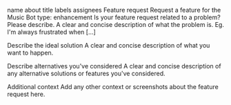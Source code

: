 name	about	title	labels	assignees
Feature request
Request a feature for the Music Bot
type: enhancement
Is your feature request related to a problem? Please describe. A clear and concise description of what the problem is. Eg. I'm always frustrated when [...]

Describe the ideal solution A clear and concise description of what you want to happen.

Describe alternatives you've considered A clear and concise description of any alternative solutions or features you've considered.

Additional context Add any other context or screenshots about the feature request here.
